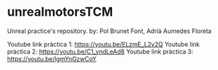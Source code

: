 # unrealmotorsTCM
Unreal practice's repository. by: Pol Brunet Font, Adrià Aumedes Floreta

Youtube link pràctica 1: https://youtu.be/ELzmE_L2v2Q
Youtube link pràctica 2: https://youtu.be/C1_yndLeAd8
Youtube link pràctica 3: https://youtu.be/lgmYnGzwCoY
